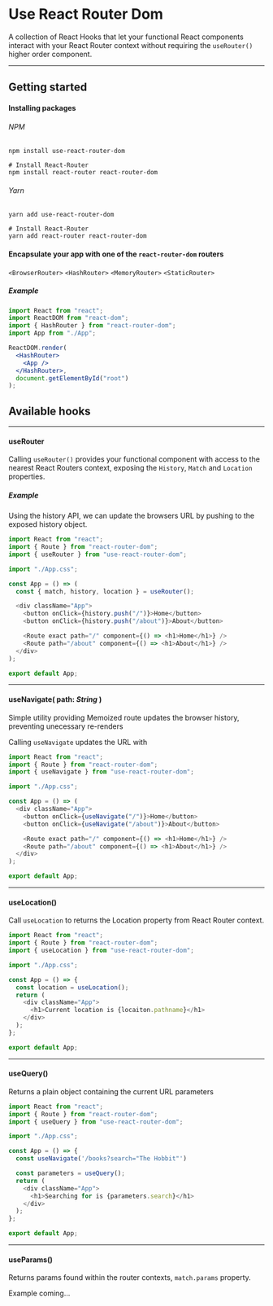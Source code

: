 # Use React Router Dom

A collection of React Hooks that let your functional React components interact with your React Router context without requiring the `useRouter()` higher order component.

---

## Getting started

#### Installing packages

###### NPM

```
npm install use-react-router-dom

# Install React-Router
npm install react-router react-router-dom
```

###### Yarn

```
yarn add use-react-router-dom

# Install React-Router
yarn add react-router react-router-dom
```

#### Encapsulate your app with one of the `react-router-dom` routers

`<BrowserRouter>` `<HashRouter>` `<MemoryRouter>` `<StaticRouter>`

##### Example

```jsx
import React from "react";
import ReactDOM from "react-dom";
import { HashRouter } from "react-router-dom";
import App from "./App";

ReactDOM.render(
  <HashRouter>
    <App />
  </HashRouter>,
  document.getElementById("root")
);
```
## Available hooks
---
#### useRouter

Calling `useRouter()` provides your functional component with access to the nearest React Routers context, exposing the `History`, `Match` and `Location` properties.

##### Example

Using the history API, we can update the browsers URL by pushing to the exposed history object.

```javascript
import React from "react";
import { Route } from "react-router-dom";
import { useRouter } from "use-react-router-dom";

import "./App.css";

const App = () => (
  const { match, history, location } = useRouter();

  <div className="App">
    <button onClick={history.push("/")}>Home</button>
    <button onClick={history.push("/about")}>About</button>

    <Route exact path="/" component={() => <h1>Home</h1>} />
    <Route path="/about" component={() => <h1>About</h1>} />
  </div>
);

export default App;
```

---

#### useNavigate( path: _String_ )

Simple utility providing Memoized route updates the browser history, preventing unecessary re-renders

Calling `useNavigate` updates the URL with

```javascript
import React from "react";
import { Route } from "react-router-dom";
import { useNavigate } from "use-react-router-dom";

import "./App.css";

const App = () => (
  <div className="App">
    <button onClick={useNavigate("/")}>Home</button>
    <button onClick={useNavigate("/about")}>About</button>

    <Route exact path="/" component={() => <h1>Home</h1>} />
    <Route path="/about" component={() => <h1>About</h1>} />
  </div>
);

export default App;
```

---

#### useLocation()

Call `useLocation` to returns the Location property from React Router context.

```javascript
import React from "react";
import { Route } from "react-router-dom";
import { useLocation } from "use-react-router-dom";

import "./App.css";

const App = () => {
  const location = useLocation();
  return (
    <div className="App">
      <h1>Current location is {locaiton.pathname}</h1>
    </div>
  );
};

export default App;
```

---

#### useQuery()

Returns a plain object containing the current URL parameters

```javascript
import React from "react";
import { Route } from "react-router-dom";
import { useQuery } from "use-react-router-dom";

import "./App.css";

const App = () => {
  const useNavigate('/books?search="The Hobbit"')

  const parameters = useQuery();
  return (
    <div className="App">
      <h1>Searching for is {parameters.search}</h1>
    </div>
  );
};

export default App;
```

---

#### useParams()

Returns params found within the router contexts, `match.params` property.

Example coming...
